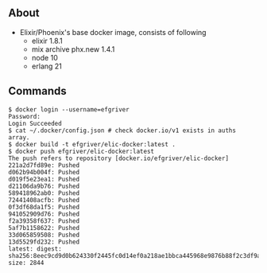 ## About

* Elixir/Phoenix's base docker image, consists of following
   - elixir 1.8.1
   - mix archive phx.new 1.4.1
   - node 10
   - erlang 21

## Commands

```
$ docker login --username=efgriver
Password:
Login Succeeded
$ cat ~/.docker/config.json # check docker.io/v1 exists in auths array.
$ docker build -t efgriver/elic-docker:latest .
$ docker push efgriver/elic-docker:latest
The push refers to repository [docker.io/efgriver/elic-docker]
221a2d7fd89e: Pushed
d062b94b004f: Pushed
d019f5e23ea1: Pushed
d21106da9b76: Pushed
589418962ab0: Pushed
72441408acfb: Pushed
0f3df68da1f5: Pushed
941052909d76: Pushed
f2a39358f637: Pushed
5af7b1158622: Pushed
33d065859508: Pushed
13d5529fd232: Pushed
latest: digest: sha256:8eec9cd9d0b624330f2445fc0d14ef0a218ae1bbca445968e9876b88f2c3df9a size: 2844
```
